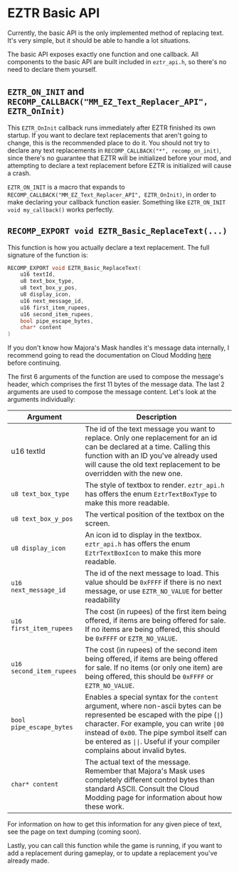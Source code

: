# EZTR Basic API

Currently, the basic API is the only implemented method of replacing text. It's very simple, but it should be able to handle a lot situations.

The basic API exposes exactly one function and one callback. All components to the basic API are built included in `eztr_api.h`, so there's
no need to declare them yourself.

## `EZTR_ON_INIT` and `RECOMP_CALLBACK("MM_EZ_Text_Replacer_API", EZTR_OnInit)`

This `EZTR_OnInit` callback runs immediately after EZTR finished its own startup. If you want to declare text replacements that aren't going to change,
this is the recommended place to do it. You should not try to declare any text replacements in `RECOMP_CALLBACK("*", recomp_on_init)`, since
there's no guarantee that EZTR will be initialized before your mod, and attempting to declare a text replacement before EZTR is initialized
will cause a crash.

`EZTR_ON_INIT` is a macro that expands to `RECOMP_CALLBACK("MM_EZ_Text_Replacer_API", EZTR_OnInit)`, in order to make declaring your callback
function easier. Something like `EZTR_ON_INIT void my_callback()` works perfectly.

## `RECOMP_EXPORT void EZTR_Basic_ReplaceText(...)`

This function is how you actually declare a text replacement. The full signature of the function is:

```C
RECOMP_EXPORT void EZTR_Basic_ReplaceText(
    u16 textId,
    u8 text_box_type, 
    u8 text_box_y_pos, 
    u8 display_icon, 
    u16 next_message_id, 
    u16 first_item_rupees, 
    u16 second_item_rupees,
    bool pipe_escape_bytes,
    char* content
) 
```

If you don't know how Majora's Mask handles it's message data internally, I recommend going to read the documentation on Cloud Modding [here](https://wiki.cloudmodding.com/mm/Text_Format) before continuing.

The first 6 arguments of the function are used to compose the message's header, which comprises the first 11 bytes of the message data. The last 2 arguments are used to compose the message content. Let's look at the arguments individually:

| Argument | Description |
| -------- | ----------- |
| u16 textId | The id of the text message you want to replace. Only one replacement for an id can be declared at a time. Calling this function with an ID you've already used will cause the old text replacement to be overridden with the new one. |
| `u8 text_box_type` | The style of textbox to render. `eztr_api.h` has offers the enum `EztrTextBoxType` to make this more readable. |
| `u8 text_box_y_pos` | The vertical position of the textbox on the screen. |
| `u8 display_icon` | An icon id to display in the textbox. `eztr_api.h` has offers the enum `EztrTextBoxIcon` to make this more readable. |
| `u16 next_message_id` | The id of the next message to load. This value should be `0xFFFF` if there is no next message, or use `EZTR_NO_VALUE` for better readability |
| `u16 first_item_rupees` | The cost (in rupees) of the first item being offered, if items are being offered for sale. If no items are being offered, this should be `0xFFFF` or `EZTR_NO_VALUE`. |
| `u16 second_item_rupees` | The cost (in rupees) of the second item being offered, if items are being offered for sale. If no items (or only one item) are being offered, this should be `0xFFFF` or `EZTR_NO_VALUE`. |
| `bool pipe_escape_bytes` | Enables a special syntax for the `content` argument, where non-ascii bytes can be represented be escaped with the pipe (`\|`) character. For example, you can write `\|00` instead of `0x00`. The pipe symbol itself can be entered as `\|\|`. Useful if your compiler complains about invalid bytes. |
| `char* content` | The actual text of the message. Remember that Majora's Mask uses completely different control bytes than standard ASCII. Consult the Cloud Modding page for information about how these work. |

For information on how to get this information for any given piece of text, see the page on text dumping (coming soon).

Lastly, you can call this function while the game is running, if you want to add a replacement during gameplay, or to update a replacement you've already made.
